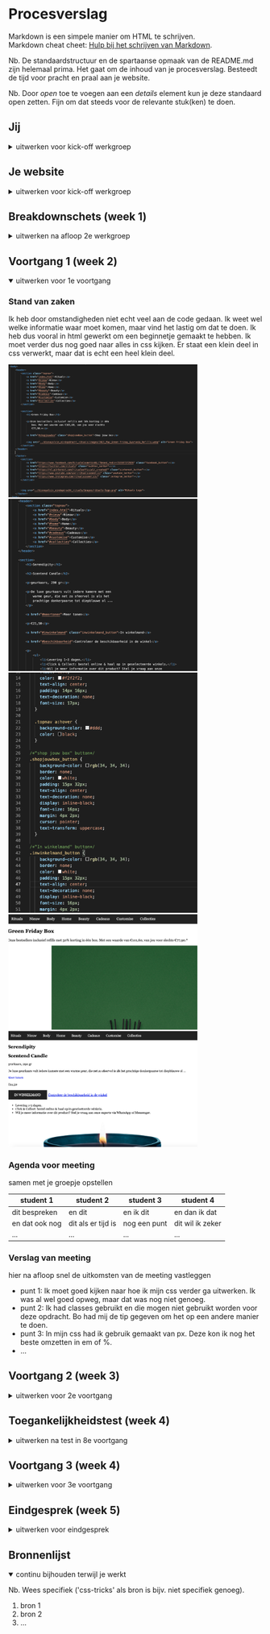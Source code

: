 # Procesverslag
Markdown is een simpele manier om HTML te schrijven.  
Markdown cheat cheet: [Hulp bij het schrijven van Markdown](https://github.com/adam-p/markdown-here/wiki/Markdown-Cheatsheet).

Nb. De standaardstructuur en de spartaanse opmaak van de README.md zijn helemaal prima. Het gaat om de inhoud van je procesverslag. Besteedt de tijd voor pracht en praal aan je website.

Nb. Door *open* toe te voegen aan een *details* element kun je deze standaard open zetten. Fijn om dat steeds voor de relevante stuk(ken) te doen.





## Jij

<details>
<summary>uitwerken voor kick-off werkgroep</summary>

### Auteur:
Disna Yalcin

#### Je startniveau:
Blauw

#### Je focus:
Surface plane

#### Gekozen website:
Rituals
 
</details>





## Je website

<details>
<summary>uitwerken voor kick-off werkgroep</summary>

### Je opdracht:
Link naar de website die ik ga namaken:
<a href="https://www.rituals.com/nl-nl/home?gclid=CjwKCAiA7dKMBhBCEiwAO_crFOYymkhQO6RGSX035LMTfo6D3btGV6WR75l2s_9AW_4IVeQfyGSxNxoC9rMQAvD_BwE&gclsrc=aw.ds">Rituals</a>

#### Screenshot(s) van de eerste pagina (small screen): 
Douche & Badproducten
<img src="images/douche_bad_producten.png" width="375px" alt="pagina met producten, screenshot 1">
<img src="images/douche_bad_producten1.jpg" width="375px" alt="pagina met producten, screenshot 2">

#### Screenshot(s) van de tweede pagina (small screen):
Magazine 
<img src="images/rituals_magazine.png" width="375px" alt="pagina met de magazine erop, screenshot 1">
<img src="images/rituals_magazine1.png" width="375px" alt="pagina met de magazine erop, screenshot 2">
 
</details>



## Breakdownschets (week 1)

<details>
<summary>uitwerken na afloop 2e werkgroep</summary>

### de hele pagina: 
<img src="images/dummy-plaatje.jpg" width="375px" alt="breakdown van de hele pagina">

### dynamisch deel (bijv menu): 
<img src="images/dummy-plaatje.jpg" width="375px" alt="breakdown van een dynamisch deel">

### wellicht nog een dynamisch deel (bijv filter): 
<img src="images/dummy-plaatje.jpg" width="375px" alt="breakdown van nog een dynamisch deel">

</details>





## Voortgang 1 (week 2)

<details open>
<summary>uitwerken voor 1e voortgang</summary>

### Stand van zaken
Ik heb door omstandigheden niet echt veel aan de code gedaan. Ik weet wel welke informatie waar moet
komen, maar vind het lastig om dat te doen. Ik heb dus vooral in html gewerkt om een beginnetje gemaakt
te hebben. Ik moet verder dus nog goed naar alles in css kijken. Er staat een klein deel in css verwerkt,
maar dat is echt een heel klein deel.

<img src="images/code_html1_voortgang1.png" width="375px" alt="code html voortgang 1">
<img src="images/code_html2_voortgang1.png" width="375px" alt="code html voortgang 1">
<img src="images/code_css_voortgang1.png" width="375px" alt="code css voortgang 1">

<img src="images/home_page_voortgang1.png" width="375px" alt="screenshot van huidige staat">
<img src="images/scentedcandle_page_voortgang1.png" width="375px" alt="screenshot van huidige staat">

### Agenda voor meeting
samen met je groepje opstellen

| student 1      | student 2          | student 3    | student 4        |
| ---            | ---                | ---          | ---              |
| dit bespreken  | en dit             | en ik dit    | en dan ik dat    |
| en dat ook nog | dit als er tijd is | nog een punt | dit wil ik zeker |
| ...            | ...                | ...          | ...              |


### Verslag van meeting
hier na afloop snel de uitkomsten van de meeting vastleggen

- punt 1: Ik moet goed kijken naar hoe ik mijn css verder ga uitwerken. Ik was al wel goed opweg, maar dat was nog niet genoeg.
- punt 2: Ik had classes gebruikt en die mogen niet gebruikt worden voor deze opdracht. Bo had mij de tip gegeven om het op een
          andere manier te doen.
- punt 3: In mijn css had ik gebruik gemaakt van px. Deze kon ik nog het beste omzetten in em of %.
- ...

</details>





## Voortgang 2 (week 3)

<details>
<summary>uitwerken voor 2e voortgang</summary>

### Stand van zaken
hier dit ging goed & dit was lastig (neem ook screenshots op van delen van je website en code)


### Agenda voor meeting
samen met je groepje opstellen

| student 1      | student 2          | student 3    | student 4        |
| ---            | ---                | ---          | ---              |
| dit bespreken  | en dit             | en ik dit    | en dan ik dat    |
| en dat ook nog | dit als er tijd is | nog een punt | dit wil ik zeker |
| ...            | ...                | ...          | ...              |


### Verslag van meeting
hier na afloop snel de uitkomsten van de meeting vastleggen

- punt 1
- punt 2
- nog een punt
- ...

</details>





## Toegankelijkheidstest (week 4)

<details>
<summary>uitwerken na test in 8e voortgang</summary>

### Bevindingen
Lijst met je bevindingen die in de test naar voren kwamen:

#### Titel eerste bevinding
Hier korte omschrijving (met indien nodig een afbeelding)

Hier een omschrijving van hoe het opgelost kan worden (met indien nodig een afbeelding)


#### Titel tweede bevinding. 
Hier korte omschrijving (met indien nodig een afbeelding)

Hier een omschrijving van hoe het opgelost kan worden (met indien nodig een afbeelding)


#### Titel volgende bevinding. 
Hier korte omschrijving (met indien nodig een afbeelding)

Hier een omschrijving van hoe het opgelost kan worden (met indien nodig een afbeelding)


#### Titel nog een bevinding. 
Hier korte omschrijving (met indien nodig een afbeelding)

Hier een omschrijving van hoe het opgelost kan worden (met indien nodig een afbeelding)

</details>





## Voortgang 3 (week 4)

<details>
<summary>uitwerken voor 3e voortgang</summary>

### Stand van zaken
hier dit ging goed & dit was lastig (neem ook screenshots op van delen van je website en code)


### Agenda voor meeting
samen met je groepje opstellen

| student 1      | student 2          | student 3    | student 4        |
| ---            | ---                | ---          | ---              |
| dit bespreken  | en dit             | en ik dit    | en dan ik dat    |
| en dat ook nog | dit als er tijd is | nog een punt | dit wil ik zeker |
| ...            | ...                | ...          | ...              |


### Verslag van meeting
hier na afloop snel de uitkomsten van de meeting vastleggen

- punt 1
- punt 2
- nog een punt
- ...

</details>





## Eindgesprek (week 5)

<details>
<summary>uitwerken voor eindgesprek</summary>

### Stand van zaken
hier dit ging goed & dit was lastig (neem ook screenshots op van delen van je website en code)

### Screenshot(s)

hier screenshot(s) van je eindresultaat

</details>





## Bronnenlijst

<details open>
<summary>continu bijhouden terwijl je werkt</summary>

Nb. Wees specifiek ('css-tricks' als bron is bijv. niet specifiek genoeg).

1. bron 1
2. bron 2
3. ...

</details>